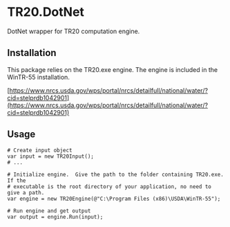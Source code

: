 # TR20.DotNet

DotNet wrapper for TR20 computation engine.

## Installation

This package relies on the TR20.exe engine.  The engine is included in the WinTR-55 installation.

[https://www.nrcs.usda.gov/wps/portal/nrcs/detailfull/national/water/?cid=stelprdb1042901](https://www.nrcs.usda.gov/wps/portal/nrcs/detailfull/national/water/?cid=stelprdb1042901)

## Usage
```
# Create input object
var input = new TR20Input();
# ...

# Initialize engine.  Give the path to the folder containing TR20.exe.  If the
# executable is the root directory of your application, no need to give a path.
var engine = new TR20Engine(@"C:\Program Files (x86)\USDA\WinTR-55");

# Run engine and get output
var output = engine.Run(input);

```
